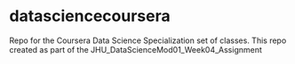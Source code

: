 # datasciencecoursera
Repo for the Coursera Data Science Specialization set of classes. This repo created as part of the JHU_DataScienceMod01_Week04_Assignment
